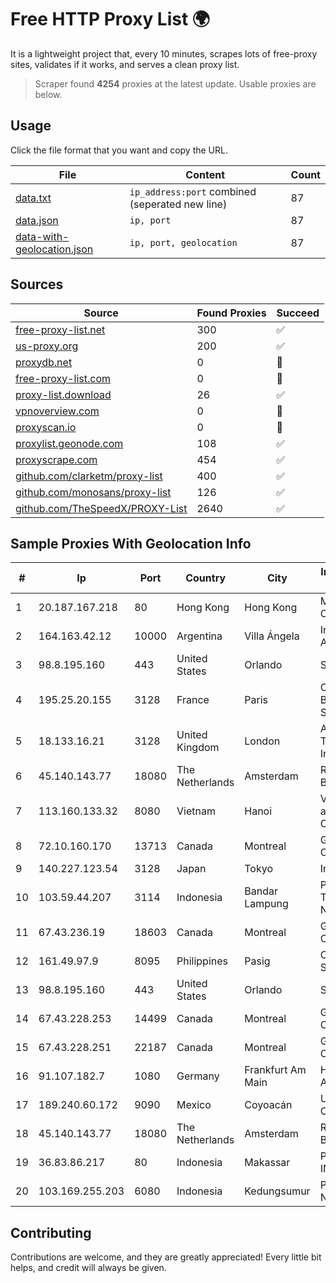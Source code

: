 
# Free HTTP Proxy List 🌍

It is a lightweight project that, every 10 minutes, scrapes lots of free-proxy sites, validates if it works, and serves a clean proxy list.


> Scraper found **4254** proxies at the latest update. Usable proxies are below.

## Usage

Click the file format that you want and copy the URL.


|File|Content|Count|
|----|-------|-----|
|[data.txt](https://raw.githubusercontent.com/themiralay/Proxy-List-World/master/data.txt)|`ip_address:port` combined (seperated new line)|87|
|[data.json](https://raw.githubusercontent.com/themiralay/Proxy-List-World/master/data.json)|`ip, port`|87|
|[data-with-geolocation.json](https://raw.githubusercontent.com/themiralay/Proxy-List-World/master/data-with-geolocation.json)|`ip, port, geolocation`|87|

## Sources

|Source|Found Proxies|Succeed|
|------|-------------|-------|
|[free-proxy-list.net](https://free-proxy-list.net)|300|✅|
|[us-proxy.org](https://www.us-proxy.org)|200|✅|
|[proxydb.net](http://proxydb.net)|0|🚫|
|[free-proxy-list.com](https://free-proxy-list.com/?page=&port=&type%5B%5D=http&type%5B%5D=https&up_time=0&search=Search)|0|🚫|
|[proxy-list.download](https://www.proxy-list.download/HTTP)|26|✅|
|[vpnoverview.com](https://vpnoverview.com/privacy/anonymous-browsing/free-proxy-servers)|0|🚫|
|[proxyscan.io](https://www.proxyscan.io)|0|🚫|
|[proxylist.geonode.com](https://proxylist.geonode.com/api/proxy-list?limit=300&page=1&sort_by=lastChecked&sort_type=desc&protocols=http,https)|108|✅|
|[proxyscrape.com](https://api.proxyscrape.com/v2/?request=displayproxies&protocol=http&timeout=10000&country=all&ssl=all&anonymity=all)|454|✅|
|[github.com/clarketm/proxy-list](https://raw.githubusercontent.com/clarketm/proxy-list/master/proxy-list-raw.txt)|400|✅|
|[github.com/monosans/proxy-list](https://raw.githubusercontent.com/monosans/proxy-list/main/proxies/http.txt)|126|✅|
|[github.com/TheSpeedX/PROXY-List](https://raw.githubusercontent.com/TheSpeedX/PROXY-List/master/http.txt)|2640|✅|


## Sample Proxies With Geolocation Info

|#|Ip|Port|Country|City|Internet Service Provider|
|-|--|----|-------|----|-------------------------|
|1|20.187.167.218|80|Hong Kong|Hong Kong|Microsoft Corporation|
|2|164.163.42.12|10000|Argentina|Villa Ángela|Interret Villa Angela SRL|
|3|98.8.195.160|443|United States|Orlando|Spectrum|
|4|195.25.20.155|3128|France|Paris|Orange Business Services|
|5|18.133.16.21|3128|United Kingdom|London|Amazon Technologies Inc.|
|6|45.140.143.77|18080|The Netherlands|Amsterdam|RoyaleHosting BV|
|7|113.160.133.32|8080|Vietnam|Hanoi|VietNam Post and Telecom Corporation|
|8|72.10.160.170|13713|Canada|Montreal|GloboTech Communications|
|9|140.227.123.54|3128|Japan|Tokyo|InfoSphere|
|10|103.59.44.207|3114|Indonesia|Bandar Lampung|PT INDONESIA TRANS NETWORK|
|11|67.43.236.19|18603|Canada|Montreal|GloboTech Communications|
|12|161.49.97.9|8095|Philippines|Pasig|Converge ICT Solution Inc|
|13|98.8.195.160|443|United States|Orlando|Spectrum|
|14|67.43.228.253|14499|Canada|Montreal|GloboTech Communications|
|15|67.43.228.251|22187|Canada|Montreal|GloboTech Communications|
|16|91.107.182.7|1080|Germany|Frankfurt Am Main|Hetzner Online AG|
|17|189.240.60.172|9090|Mexico|Coyoacán|Uninet S.A. de C.V.|
|18|45.140.143.77|18080|The Netherlands|Amsterdam|RoyaleHosting BV|
|19|36.83.86.217|80|Indonesia|Makassar|PT. TELKOM INDONESIA|
|20|103.169.255.203|6080|Indonesia|Kedungsumur|PT Master Star Network|



## Contributing

Contributions are welcome, and they are greatly appreciated! Every
little bit helps, and credit will always be given.

